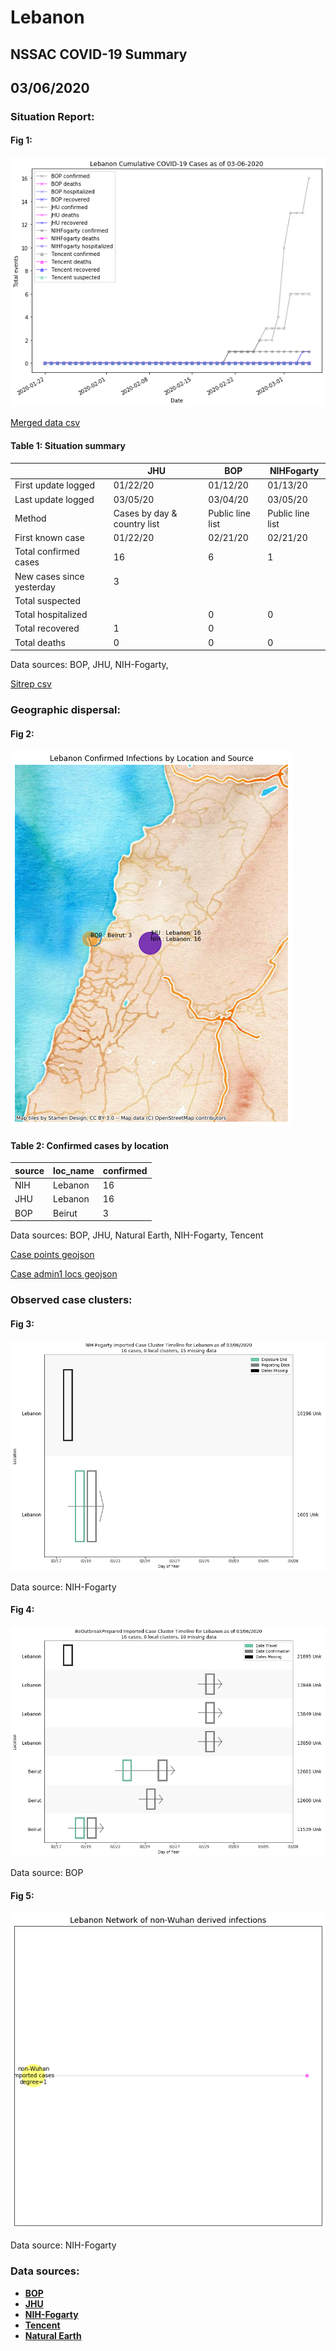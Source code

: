 # Lebanon
## NSSAC COVID-19 Summary
## 03/06/2020



### Situation Report:
#### Fig 1:
![Lebanon cases](../merged_histories/Lebanon_merged_histories.png)

[Merged data csv](https://github.com/SchlittDataSci/SchlittDataSci.github.io/blob/master/data/tables/Lebanon_merged_daily.csv)

#### Table 1: Situation summary


|                           | JHU                         | BOP              | NIHFogarty       |
|---------------------------|-----------------------------|------------------|------------------|
| First update logged       | 01/22/20                    | 01/12/20         | 01/13/20         |
| Last update logged        | 03/05/20                    | 03/04/20         | 03/05/20         |
| Method                    | Cases by day & country list | Public line list | Public line list |
| First known case          | 01/22/20                    | 02/21/20         | 02/21/20         |
| Total confirmed cases     | 16                          | 6                | 1                |
| New cases since yesterday | 3                           |                  |                  |
| Total suspected           |                             |                  |                  |
| Total hospitalized        |                             | 0                | 0                |
| Total recovered           | 1                           | 0                |                  |
| Total deaths              | 0                           | 0                | 0                |

Data sources: BOP, JHU, NIH-Fogarty, 


[Sitrep csv](https://github.com/SchlittDataSci/SchlittDataSci.github.io/blob/master/data/tables/Lebanon_sitrep.csv)

### Geographic dispersal:
#### Fig 2:
![Lebanon mapped](../case_locs/Lebanon_case_locs.png)

#### Table 2: Confirmed cases by location


| source   | loc_name   |   confirmed |
|----------|------------|-------------|
| NIH      | Lebanon    |          16 |
| JHU      | Lebanon    |          16 |
| BOP      | Beirut     |           3 |

Data sources: BOP, JHU, Natural Earth, NIH-Fogarty, Tencent


[Case points geojson](https://github.com/SchlittDataSci/SchlittDataSci.github.io/blob/master/data/shapes/Lebanon_case_locs.geojson)

[Case admin1 locs geojson](https://github.com/SchlittDataSci/SchlittDataSci.github.io/blob/master/data/shapes/Lebanon_admin1_locs.geojson)

### Observed case clusters:
#### Fig 3:
![Lebanon cases](../cluster_analysis/Lebanon_imported_cases_NIHFogarty.png)



Data source: NIH-Fogarty


#### Fig 4:
![Lebanon cases](../cluster_analysis/Lebanon_imported_cases_BOP.png)



Data source: BOP


#### Fig 5:
![Lebanon network](../autochthonous_networks/Lebanon_network.png)



Data source: NIH-Fogarty


### Data sources:
* **[BOP](https://github.com/beoutbreakprepared/nCoV2019)**
* **[JHU](https://github.com/CSSEGISandData/COVID-19)** 
* **[NIH-Fogarty](https://docs.google.com/spreadsheets/d/1jS24DjSPVWa4iuxuD4OAXrE3QeI8c9BC1hSlqr-NMiU/edit#gid=1187587451)** 
* **[Tencent](https://news.qq.com/zt2020/page/feiyan.htm)**
* **[Natural Earth](https://www.naturalearthdata.com/forums/forum/natural-earth-map-data/cultural-vectors/admin-1-states-provinces-and-their-boundaries/)**

<!-- Global site tag (gtag.js) - Google Analytics -->
<script async src="https://www.googletagmanager.com/gtag/js?id=UA-158816269-1"></script>
<script>
  window.dataLayer = window.dataLayer || [];
  function gtag(){dataLayer.push(arguments);}
  gtag('js', new Date());

  gtag('config', 'UA-158816269-1');
</script>